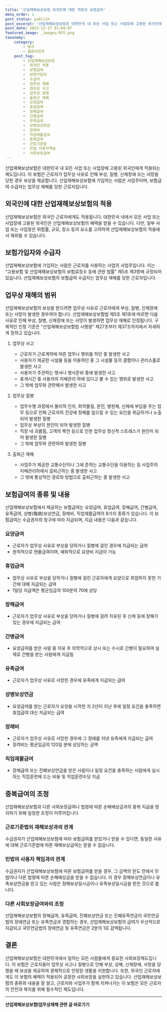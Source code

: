 ```yaml
---
title: '산업재해보상보험 외국인에 대한 적용과 보험급여'
menu_order: 1
post_status: publish
post_excerpt: '산업재해보상보험은 대한민국 내 모든 사업 또는 사업장에 고용된 외국인에게 적용되는 제도입니다. 이 보험은 근로자가 업무상 사유로 인해 부상, 질병, 신체장애 또는 사망을 당한 경우 보상을 제공합니다. 산업재해보상보험에 가입하는 사람은 사업주이며, 보험급여 수급자는 업무상 재해를 당한 근로자입니다.'
post_date: 2023-12-17 01:04:07
featured_image: _images/복지.png
taxonomy:
    category:
        - 복지
        - 결혼이민자
    post_tag:
        - 산업재해보상보험
        -  외국인 적용
        -  보험급여
        -  보험가입자
        -  수급자
        -  업무상 재해
        -  업무상 사고
        -  업무상 질병
        -  출퇴근 재해
        -  요양급여
        -  휴업급여
        -  장해급여
        -  간병급여
        -  유족급여
        -  상병보상연금
        -  장례비
        -  직업재활급여
        -  중복급여
        -  근로기준법
        -  민법 사용자책임
        -  사회보장급여
---
```



산업재해보상보험은 대한민국 내 모든 사업 또는 사업장에 고용된 외국인에게 적용되는 제도입니다. 이 보험은 근로자가 업무상 사유로 인해 부상, 질병, 신체장애 또는 사망을 당한 경우 보상을 제공합니다. 산업재해보상보험에 가입하는 사람은 사업주이며, 보험급여 수급자는 업무상 재해를 당한 근로자입니다.

## 외국인에 대한 산업재해보상보험의 적용

산업재해보상보험은 외국인 근로자에게도 적용됩니다. 대한민국 내에서 모든 사업 또는 사업장에 고용된 외국인은 산업재해보상보험의 혜택을 받을 수 있습니다. 다만, 일부 사업 또는 사업장은 위험률, 규모, 장소 등의 요소를 고려하여 산업재해보상보험의 적용에서 제외될 수 있습니다.

## 보험가입자와 수급자

산업재해보상보험에 가입하는 사람은 근로자를 사용하는 사업의 사업주입니다. 이는 "고용보험 및 산업재해보상보험의 보험료징수 등에 관한 법률" 제5조 제3항에 규정되어 있습니다. 산업재해보상보험의 보험급여 수급자는 업무상 재해를 당한 근로자입니다.

## 업무상 재해의 범위

산업재해보상보험의 보상을 받으려면 업무상 사유로 근로자에게 부상, 질병, 신체장애 또는 사망이 발생한 경우여야 합니다. 산업재해보상보험법 제5조 제1호에 따르면 다음 사유로 인해 부상, 질병, 신체장애 또는 사망이 발생하면 업무상 재해로 인정됩니다. 구체적인 인정 기준은 "산업재해보상보험법 시행령" 제27조부터 제37조까지에서 자세하게 정하고 있습니다.

1. 업무상 사고
   - 근로자가 근로계약에 따른 업무나 행위를 하던 중 발생한 사고
   - 사용자가 제공한 시설물 등을 이용하던 중 그 시설물 등의 결함이나 관리소홀로 발생한 사고
   - 사용자가 주관하는 행사나 행사준비 중에 발생한 사고
   - 휴게시간 중 사용자의 지배관리 하에 있다고 볼 수 있는 행위로 발생한 사고
   - 그 밖에 업무와 관련해서 발생한 사고

2. 업무상 질병
   - 업무수행 과정에서 물리적 인자, 화학물질, 분진, 병원체, 신체에 부담을 주는 업무 등으로 인해 근로자의 건강에 장해를 일으킬 수 있는 요인을 취급하거나 노출되어 발생한 질병
   - 업무상 부상이 원인이 되어 발생한 질병
   - 직장 내 괴롭힘, 고객의 폭언 등으로 인한 업무상 정신적 스트레스가 원인이 되어 발생한 질병
   - 그 밖에 업무와 관련하여 발생한 질병

3. 출퇴근 재해
   - 사업주가 제공한 교통수단이나 그에 준하는 교통수단을 이용하는 등 사업주의 지배관리하에서 출퇴근하는 중 발생한 사고
   - 그 밖에 통상적인 경로와 방법으로 출퇴근하는 중 발생한 사고

## 보험급여의 종류 및 내용

산업재해보상보험에서 제공하는 보험급여는 요양급여, 휴업급여, 장해급여, 간병급여, 유족급여, 상병(傷病)보상연금, 장례비, 직업재활급여의 8가지 종류가 있습니다. 이 보험급여는 수급권자의 청구에 따라 지급되며, 지급 내용은 다음과 같습니다.

### 요양급여
- 근로자가 업무상 사유로 부상을 당하거나 질병에 걸린 경우에 지급되는 급여
- 원칙적으로 현물급여이며, 예외적으로 요양비 지급이 가능

### 휴업급여
- 업무상 사유로 부상을 당하거나 질병에 걸린 근로자에게 요양으로 취업하지 못한 기간에 대해 지급되는 급여
- 1일당 지급액은 평균임금의 100분의 70에 상당

### 장해급여
- 근로자가 업무상 사유로 부상을 당하거나 질병에 걸려 치유된 후 신체 등에 장해가 있는 경우에 지급되는 급여

### 간병급여
- 요양급여를 받은 사람 중 치유 후 의학적으로 상시 또는 수시로 간병이 필요하여 실제로 간병을 받는 사람에게 지급됨

### 유족급여
- 근로자가 업무상 사유로 사망한 경우에 유족에게 지급되는 급여

### 상병보상연금
- 요양급여를 받는 근로자가 요양을 시작한 지 2년이 지난 후에 일정 요건을 충족하면 휴업급여 대신 지급되는 급여

### 장례비
- 근로자가 업무상 사유로 사망한 경우에 그 장례를 지낸 유족에게 지급되는 급여
- 장려비는 평균임금의 120일 분에 상당하는 금액

### 직업재활급여
- 장해급여 또는 진폐보상연금을 받은 사람이나 일정 요건을 충족하는 사람에게 실시하는 직업훈련에 드는 비용 및 직업훈련수당 지급

## 중복급여의 조정

산업재해보상보험과 다른 사회보장급여나 법령에 따른 손해배상금과의 중복 지급을 방지하기 위해 일정한 조정이 이루어집니다.

### 근로기준법의 재해보상과의 관계
수급권자가 산업재해보상보험에 따라 보험급여를 받았거나 받을 수 있다면, 동일한 사유에 대해 근로기준법에 따른 재해보상급여는 받을 수 없습니다.

### 민법의 사용자 책임과의 관계
수급권자가 산업재해보상보험에 따른 보험급여를 받을 경우, 그 금액의 한도 안에서 민법이나 다른 법령에 따른 손해배상금을 받을 수 없습니다. 이 경우 장해보상연금이나 유족보상연금을 받고 있는 사람은 장해보상일시금이나 유족보상일시금을 받은 것으로 봅니다.

### 다른 사회보장급여와의 조정
산업재해보상보험의 장해급여, 유족급여, 진폐보상연금 또는 진폐유족연금이 국민연금법의 장애연금 또는 유족연금과 경합하는 경우, 산업재해보상보험의 급여가 우선적으로 지급되고 국민연금법의 장애연금 및 유족연금은 2분의 1로 감액됩니다.

## 결론

산업재해보상보험은 대한민국에서 일하는 모든 사람들에게 중요한 사회보장제도입니다. 이 보험은 근로자들이 업무상 사고나 질병으로 인해 부상, 상해, 신체장애, 사망을 당했을 때 보상을 제공하여 경제적으로 안정된 생활을 지원합니다. 또한, 외국인 근로자에게도 이 보험의 혜택이 적용되어 공정한 사회보장을 실현하고 있습니다. 산업재해보상보험의 종류와 내용을 잘 알고, 근로자와 사업주가 함께 지켜나가는 이 보험은 모든 근로자의 안전과 복지를 위해 필수적인 제도입니다.
<!-- wp:separator -->
<hr class="wp-block-separator has-alpha-channel-opacity"/>
<!-- /wp:separator -->

<!-- wp:group {"backgroundColor":"base","layout":{"type":"constrained"}} -->
<div class="wp-block-group has-base-background-color has-background"><!-- wp:paragraph {"align":"center","fontSize":"medium"} -->
<p class="has-text-align-center has-large-font-size"><strong>산업재해보상보험Ⅰ업무상재해 관련 글 바로가기</strong></p>
<!-- /wp:paragraph -->


<!-- wp:latest-posts
{"categories":[{"id":10860,"count":19,"description":"","link":"https://uknowlaw.com/category/%ec%82%b0%ec%97%85%ec%9e%ac%ed%95%b4%eb%b3%b4%ec%83%81%eb%b3%b4%ed%97%98%e2%85%b0%ec%97%85%eb%ac%b4%ec%83%81%ec%9e%ac%ed%95%b4/","name":"산업재해보상보험Ⅰ업무상재해","slug":"산업재해보상보험Ⅰ업무상재해","taxonomy":"category","parent":0,"meta":[],"_links":{"self":[{"href":"https://uknowlaw.com/wp-json/wp/v2/categories/10860"}],"collection":[{"href":"https://uknowlaw.com/wp-json/wp/v2/categories"}],"about":[{"href":"https://uknowlaw.com/wp-json/wp/v2/taxonomies/category"}],"wp:post_type":[{"href":"https://uknowlaw.com/wp-json/wp/v2/posts?categories=10860"}],"curies":[{"name":"wp","href":"https://api.w.org/{rel}","templated":true}]}}],"postsToShow":100,"excerptLength":28,"postLayout":"grid","columns":2,"featuredImageAlign":"left","featuredImageSizeSlug":"large","fontSize":"small"} /--></div>
<!-- /wp:group -->